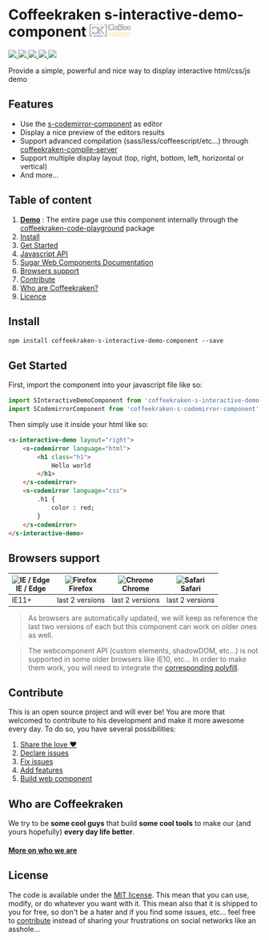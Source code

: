 # Coffeekraken s-interactive-demo-component <img src=".resources/coffeekraken-logo.jpg" height="25px" />

<p>
	<a href="https://travis-ci.org/Coffeekraken/s-interactive-demo-component">
		<img src="https://img.shields.io/travis/Coffeekraken/s-interactive-demo-component.svg?style=flat-square" />
	</a>
	<a href="https://www.npmjs.com/package/coffeekraken-s-interactive-demo-component">
		<img src="https://img.shields.io/npm/v/coffeekraken-s-interactive-demo-component.svg?style=flat-square" />
	</a>
	<a href="https://github.com/coffeekraken/s-interactive-demo-component/blob/master/LICENSE.txt">
		<img src="https://img.shields.io/npm/l/coffeekraken-s-interactive-demo-component.svg?style=flat-square" />
	</a>
	<!-- <a href="https://github.com/coffeekraken/s-interactive-demo-component">
		<img src="https://img.shields.io/npm/dt/coffeekraken-s-interactive-demo-component.svg?style=flat-square" />
	</a>
	<a href="https://github.com/coffeekraken/s-interactive-demo-component">
		<img src="https://img.shields.io/github/forks/coffeekraken/s-interactive-demo-component.svg?style=social&label=Fork&style=flat-square" />
	</a>
	<a href="https://github.com/coffeekraken/s-interactive-demo-component">
		<img src="https://img.shields.io/github/stars/coffeekraken/s-interactive-demo-component.svg?style=social&label=Star&style=flat-square" />
	</a> -->
	<a href="https://twitter.com/coffeekrakenio">
		<img src="https://img.shields.io/twitter/url/http/coffeekrakenio.svg?style=social&style=flat-square" />
	</a>
	<a href="http://coffeekraken.io">
		<img src="https://img.shields.io/twitter/url/http/shields.io.svg?style=flat-square&label=coffeekraken.io&colorB=f2bc2b&style=flat-square" />
	</a>
</p>

Provide a simple, powerful and nice way to display interactive html/css/js demo

## Features

- Use the [s-codemirror-component](https://github.com/coffeekraken/s-codemirror-component) as editor
- Display a nice preview of the editors results
- Support advanced compilation (sass/less/coffeescript/etc...) through [coffeekraken-compile-server](https://github.com/coffeekraken/compile-server)
- Support multiple display layout (top, right, bottom, left, horizontal or vertical)
- And more...

## Table of content

1. **[Demo](http://components.coffeekraken.io)** : The entire page use this component internally through the [coffeekraken-code-playground](https://github.com/coffeekraken/code-playground) package
2. [Install](#readme-install)
3. [Get Started](#readme-get-started)
4. [Javascript API](doc/js)
5. [Sugar Web Components Documentation](https://github.com/Coffeekraken/sugar/blob/master/doc/js/webcomponents.md)
6. [Browsers support](#readme-browsers-support)
7. [Contribute](#readme-contribute)
8. [Who are Coffeekraken?](#readme-who-are-coffeekraken)
9. [Licence](#readme-license)

<a name="readme-install"></a>
## Install

```
npm install coffeekraken-s-interactive-demo-component --save
```

<a name="readme-get-started"></a>
## Get Started

First, import the component into your javascript file like so:

```js
import SInteractiveDemoComponent from 'coffeekraken-s-interactive-demo-component'
import SCodemirrorComponent from 'coffeekraken-s-codemirror-component'
```

Then simply use it inside your html like so:

```html
<s-interactive-demo layout="right">
	<s-codemirror language="html">
		<h1 class="h1">
			Hello world
		</h1>
	</s-codemirror>
	<s-codemirror language="css">
		.h1 {
			color : red;
		}
	</s-codemirror>
</s-interactive-demo>
```

<a id="readme-browsers-support"></a>
## Browsers support

| <img src="https://raw.githubusercontent.com/godban/browsers-support-badges/master/src/images/edge.png" alt="IE / Edge" width="16px" height="16px" /></br>IE / Edge | <img src="https://raw.githubusercontent.com/godban/browsers-support-badges/master/src/images/firefox.png" alt="Firefox" width="16px" height="16px" /></br>Firefox | <img src="https://raw.githubusercontent.com/godban/browsers-support-badges/master/src/images/chrome.png" alt="Chrome" width="16px" height="16px" /></br>Chrome | <img src="https://raw.githubusercontent.com/godban/browsers-support-badges/master/src/images/safari.png" alt="Safari" width="16px" height="16px" /></br>Safari |
| --------- | --------- | --------- | --------- |
| IE11+ | last 2 versions| last 2 versions| last 2 versions

> As browsers are automatically updated, we will keep as reference the last two versions of each but this component can work on older ones as well.

> The webcomponent API (custom elements, shadowDOM, etc...) is not supported in some older browsers like IE10, etc... In order to make them work, you will need to integrate the [corresponding polyfill](https://www.webcomponents.org/polyfills).

<a id="readme-contribute"></a>
## Contribute

This is an open source project and will ever be! You are more that welcomed to contribute to his development and make it more awesome every day.
To do so, you have several possibilities:

1. [Share the love ❤️](https://github.com/Coffeekraken/coffeekraken/blob/master/contribute.md#contribute-share-the-love)
2. [Declare issues](https://github.com/Coffeekraken/coffeekraken/blob/master/contribute.md#contribute-declare-issues)
3. [Fix issues](https://github.com/Coffeekraken/coffeekraken/blob/master/contribute.md#contribute-fix-issues)
4. [Add features](https://github.com/Coffeekraken/coffeekraken/blob/master/contribute.md#contribute-add-features)
5. [Build web component](https://github.com/Coffeekraken/coffeekraken/blob/master/contribute.md#contribute-build-web-component)

<a id="readme-who-are-coffeekraken"></a>
## Who are Coffeekraken

We try to be **some cool guys** that build **some cool tools** to make our (and yours hopefully) **every day life better**.  

#### [More on who we are](https://github.com/Coffeekraken/coffeekraken/blob/master/who-are-we.md)

<a id="readme-license"></a>
## License

The code is available under the [MIT license](LICENSE.txt). This mean that you can use, modify, or do whatever you want with it. This mean also that it is shipped to you for free, so don't be a hater and if you find some issues, etc... feel free to [contribute](https://github.com/Coffeekraken/coffeekraken/blob/master/contribute.md) instead of sharing your frustrations on social networks like an asshole...
